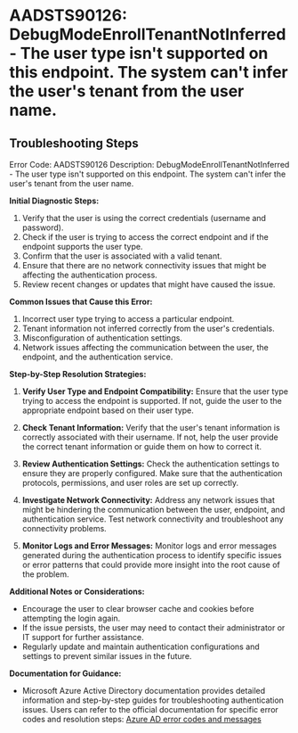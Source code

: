 
# AADSTS90126: DebugModeEnrollTenantNotInferred - The user type isn't supported on this endpoint. The system can't infer the user's tenant from the user name.


## Troubleshooting Steps
Error Code: AADSTS90126
Description: DebugModeEnrollTenantNotInferred - The user type isn't supported on this endpoint. The system can't infer the user's tenant from the user name.

**Initial Diagnostic Steps:**
1. Verify that the user is using the correct credentials (username and password).
2. Check if the user is trying to access the correct endpoint and if the endpoint supports the user type.
3. Confirm that the user is associated with a valid tenant.
4. Ensure that there are no network connectivity issues that might be affecting the authentication process.
5. Review recent changes or updates that might have caused the issue.

**Common Issues that Cause this Error:**
1. Incorrect user type trying to access a particular endpoint.
2. Tenant information not inferred correctly from the user's credentials.
3. Misconfiguration of authentication settings.
4. Network issues affecting the communication between the user, the endpoint, and the authentication service.

**Step-by-Step Resolution Strategies:**

1. **Verify User Type and Endpoint Compatibility:**
   Ensure that the user type trying to access the endpoint is supported. If not, guide the user to the appropriate endpoint based on their user type.

2. **Check Tenant Information:**
   Verify that the user's tenant information is correctly associated with their username. If not, help the user provide the correct tenant information or guide them on how to correct it.

3. **Review Authentication Settings:**
   Check the authentication settings to ensure they are properly configured. Make sure that the authentication protocols, permissions, and user roles are set up correctly.

4. **Investigate Network Connectivity:**
   Address any network issues that might be hindering the communication between the user, endpoint, and authentication service. Test network connectivity and troubleshoot any connectivity problems.

5. **Monitor Logs and Error Messages:**
   Monitor logs and error messages generated during the authentication process to identify specific issues or error patterns that could provide more insight into the root cause of the problem.

**Additional Notes or Considerations:**
- Encourage the user to clear browser cache and cookies before attempting the login again.
- If the issue persists, the user may need to contact their administrator or IT support for further assistance.
- Regularly update and maintain authentication configurations and settings to prevent similar issues in the future.

**Documentation for Guidance:**
- Microsoft Azure Active Directory documentation provides detailed information and step-by-step guides for troubleshooting authentication issues. Users can refer to the official documentation for specific error codes and resolution steps: [Azure AD error codes and messages](https://docs.microsoft.com/en-us/azure/active-directory/develop/reference-aadsts-error-codes)